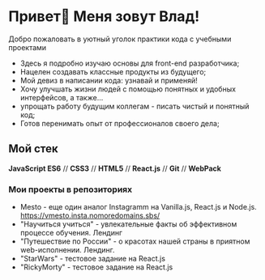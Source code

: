 # Привет👋 Меня зовут Влад!

Добро пожаловать в уютный уголок практики кода c учебными проектами

* Здесь я подробно изучаю основы для front-end разработчика;
* Нацелен создавать классные продукты из будущего;
* Мой девиз в написании кода: узнавай и применяй!
* Хочу улучшать жизни людей с помощью понятных и удобных интерфейсов, а также... 
* упрощать работу будущим коллегам - писать чистый и понятный код;
* Готов перенимать опыт от профессионалов своего дела;

## Мой стек

**JavaScript ES6** // **CSS3** // **HTML5** // **React.js** // **Git** // **WebPack**

### Мои проекты в репозиториях
*  Mesto - еще один аналог Instagramm на Vanilla.js, React.js и Node.js. https://vmesto.insta.nomoredomains.sbs/ 
* "Научиться учиться" - увлекательные факты об эффективном процессе обучения. Лендинг
* "Путешествие по России" - о красотах нашей страны в приятном web-исполнении. Лендинг.
* "StarWars" - тестовое задание на React.js
* "RickyMorty" - тестовое задание на React.js
